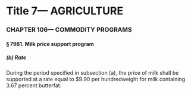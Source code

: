 
# Title 7— AGRICULTURE
### CHAPTER 106— COMMODITY PROGRAMS
#### § 7981. Milk price support program
##### (b) Rate

During the period specified in subsection (a), the price of milk shall be supported at a rate equal to $9.90 per hundredweight for milk containing 3.67 percent butterfat.
